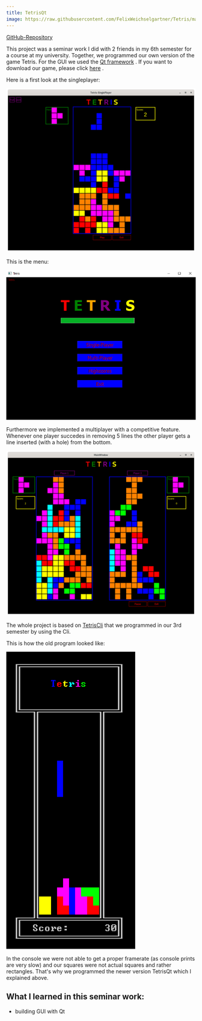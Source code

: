 ```yaml
---
title: TetrisQt
image: https://raw.githubusercontent.com/FelixWeichselgartner/Tetris/master/images/Multiplayer.png
---
```


[GitHub-Repository](https://github.com/FelixWeichselgartner/Tetris)

This project was a seminar work I did with 2 friends in my 6th semester for a course at my university. Together, we programmed our own version of the game Tetris. For the GUI we used the [Qt framework](https://www.qt.io/product/framework) .
If you want to download our game, please click [here](https://github.com/FelixWeichselgartner/Tetris/releases/tag/1.0.1) .

Here is a first look at the singleplayer: 

![Singleplayer](https://raw.githubusercontent.com/FelixWeichselgartner/Tetris/master/images/Singleplayer.png)

This is the menu:

![Menu](https://raw.githubusercontent.com/FelixWeichselgartner/Tetris/master/images/Menu.png)

Furthermore we implemented a multiplayer with a competitive feature. Whenever one player succedes in removing 5 lines the other player gets a line inserted (with a hole) from the bottom.

![Multiplayer](https://raw.githubusercontent.com/FelixWeichselgartner/Tetris/master/images/Multiplayer.png)


The whole project is based on [TetrisCli](https://github.com/FelixWeichselgartner/Tetris/tree/Cli) that we programmed in our 3rd semester by using the Cli.

This is how the old program looked like:

![TetrisCli](https://raw.githubusercontent.com/FelixWeichselgartner/Tetris/Cli/Tetris.png)

In the console we were not able to get a proper framerate (as console prints are very slow) and our squares were not actual squares and rather rectangles. That's why we programmed the newer version TetrisQt which I explained above.


## What I learned in this seminar work:
* building GUI with Qt





 


